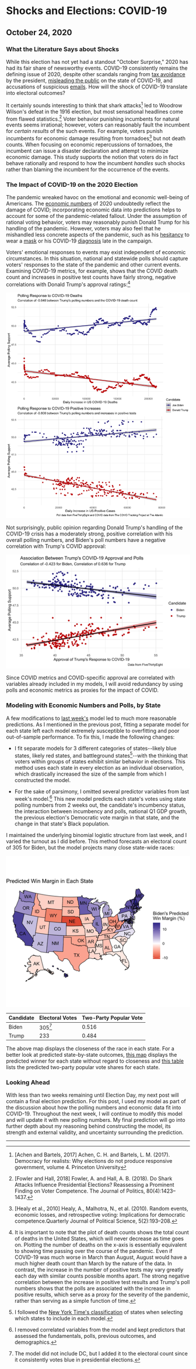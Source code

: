 # Shocks and Elections: COVID-19
## October 24, 2020

### What the Literature Says about Shocks

While this election has not yet had a standout "October Surprise," 2020 has had its fair share of newsworthy events. COVID-19 consistently remains the defining issue of 2020, despite other scandals ranging from [tax avoidance](https://www.nytimes.com/interactive/2020/09/27/us/donald-trump-taxes.html) by the president, [misleading the public](https://www.nytimes.com/2020/09/09/us/politics/woodward-trump-book-virus.html) on the state of COVID-19, and accusations of suspicious [emails](https://www.vox.com/2020/10/14/21515776/hunter-biden-emails-giuliani). How will the shock of COVID-19 translate into electoral outcomes?

It certainly sounds interesting to think that shark attacks[^achen] led to Woodrow Wilson's defeat in the 1916 election, but most sensational headlines come from flawed statistics.[^fowler] Voter behavior punishing incumbents for natural events seems irrational; however, voters can reasonably fault the incumbent for *certain results* of the such events. For example, voters punish incumbents for economic damage resulting from tornadoes[^healy] but not death counts. When focusing on economic repercussions of tornadoes, the incumbent can issue a disaster declaration and attempt to minimize economic damage. This study supports the notion that voters do in fact behave rationally and respond to how the incumbent *handles* such shocks rather than blaming the incumbent for the occurrence of the events.


### The Impact of COVID-19 on the 2020 Election

The pandemic wreaked havoc on the emotional and economic well-being of Americans. The [economic numbers](economy.md) of 2020 undoubtedly reflect the damage of COVID; incorporating economic data into predictions helps to account for some of the pandemic-related fallout. Under the assumption of rational voting behavior, voters may reasonably punish Donald Trump for his handling of the pandemic. However, voters may also feel that he mishandled less concrete aspects of the pandemic, such as his [hesitancy](https://www.bbc.com/news/world-us-canada-53378439) to wear a [mask](https://www.nytimes.com/2020/10/02/us/politics/donald-trump-masks.html) or his COVID-19 [diagnosis](https://www.npr.org/sections/latest-updates-trump-covid-19-results/2020/10/03/919898777/timeline-what-we-know-of-president-trumps-covid-19-diagnosis) late in the campaign.

Voters' emotional responses to events may exist independent of economic circumstances. In this situation, national and statewide polls should capture voters' responses to the state of the pandemic and other current events. Examining COVID-19 metrics, for example, shows that the COVID death count and increases in positive test counts have fairly strong, negative correlations with Donald Trump's approval ratings:[^metrics]

![covid](../figures/shocks/covid_polls.jpg)

Not surprisingly, public opinion regarding Donald Trump's handling of the COVID-19 crisis has a moderately strong, positive correlation with his overall polling numbers, and Biden's poll numbers have a negative correlation with Trump's COVID approval:

![covid_approval](../figures/shocks/covid_approval.jpg)

Since COVID metrics and COVID-specific approval are correlated with variables already included in my models, I will avoid redundancy by using polls and economic metrics as proxies for the impact of COVID.

### Modeling with Economic Numbers and Polls, by State

A few modifications to [last week's](turnout.md) model led to much more reasonable predictions. As I mentioned in the previous post, fitting a separate model for each state left each model extremely susceptible to overfitting and poor out-of-sample performance. To fix this, I made the following changes:

* I fit separate models for 3 different categories of states--likely blue states, likely red states, and battleground states[^categories]--with the thinking that voters within groups of states exhibit similar behavior in elections. This method uses each state in every election as an individual observation, which drastically increased the size of the sample from which I constructed the model.

* For the sake of parsimony, I omitted several predictor variables from last week's model.[^parsimony] This new model predicts each state's votes using state polling numbers from 2 weeks out, the candidate's incumbency status, the interaction between incumbency and polls, national Q1 GDP growth, the previous election's Democratic vote margin in that state, and the change in that state's Black population.

I maintained the underlying binomial logistic structure from last week, and I varied the turnout as I did before. This method forecasts an electoral count of 305 for Biden, but the model projects many close state-wide races:

![map](../figures/shocks/margin_map.jpg)

| Candidate | Electoral Votes | Two-Party Popular Vote |
|-----------|-----------------|------------------------|
| Biden     | 305[^DC]        | 0.516                  |
| Trump     | 233             | 0.484                  |

The above map displays the closeness of the race in each state. For a better look at predicted state-by-state outcomes, [this map](../figures/shocks/winner_map.jpg) displays the predicted winner for each state without regard to closeness and [this table](../figures/shocks/state_pv_table.html) lists the predicted two-party popular vote shares for each state.

### Looking Ahead

With less than two weeks remaining until Election Day, my next post will contain a final election prediction. For this post, I used my model as part of the discussion about how the polling numbers and economic data fit into COVID-19. Throughout the next week, I will continue to modify this model and will update it with new polling numbers. My final prediction will go into further depth about my reasoning behind constructing the model, its strength and external validity, and uncertainty surrounding the prediction.

------------------------------------------------------------------

[^achen]: [Achen and Bartels, 2017] Achen, C. H. and Bartels, L. M. (2017). Democracy for realists: Why elections do not produce responsive government, volume 4. Princeton University

[^fowler]: [Fowler and Hall, 2018] Fowler, A. and Hall, A. B. (2018). Do Shark Attacks Influence Presidential Elections? Reassessing a Prominent Finding on Voter Competence. The Journal of Politics, 80(4):1423–1437.

[^healy]: [Healy et al., 2010] Healy, A., Malhotra, N., et al. (2010). Random events, economic losses, and retrospective voting: Implications for democratic competence.Quarterly Journal of Political Science, 5(2):193–208.

[^metrics]: It is important to note that the plot of death counts shows the total count of deaths in the United States, which will never decrease as time goes on. Plotting the number of deaths on the x-axis is essentially equivalent to showing time passing over the course of the pandemic. Even if COVID-19 was much worse in March than August, August would have a much higher death count than March by the nature of the data. In contrast, the increase in the number of positive tests may vary greatly each day with similar counts possible months apart. The strong negative correlation between the increase in positive test results and Trump's poll numbers shows that the polls are associated with the increase in positive results, which serve as a proxy for the severity of the pandemic, rather than serving as a simple function of time. 

[^categories]: I followed the [New York Time's classification](https://www.nytimes.com/interactive/2020/us/elections/election-states-biden-trump.html) of states when selecting which states to include in each model.

[^parsimony]: I removed correlated variables from the model and kept predictors that assessed the fundamentals, polls, previous outcomes, and demographics.

[^DC]: The model did not include DC, but I added it to the electoral count since it consistently votes blue in presidential elections.


